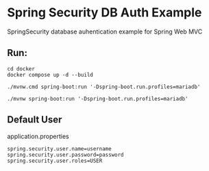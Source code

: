 # Spring Security DB Auth Example

SpringSecurity database auhentication example for Spring Web MVC

## Run:

```
cd docker
docker compose up -d --build
```

`./mvnw.cmd spring-boot:run '-Dspring-boot.run.profiles=mariadb'`

`./mvnw spring-boot:run '-Dspring-boot.run.profiles=mariadb'`

## Default User

application.properties

```
spring.security.user.name=username
spring.security.user.password=password
spring.security.user.roles=USER
```
